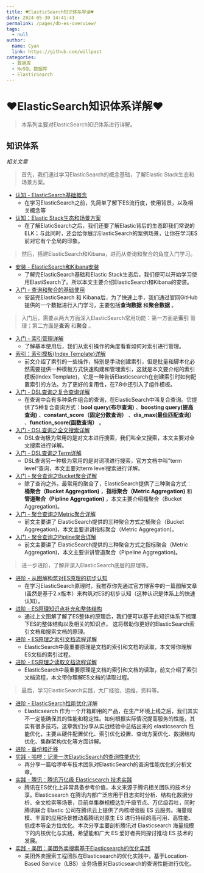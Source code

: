 ```yaml
---
title: ♥ElasticSearch知识体系导读♥
date: 2024-05-30 14:41:43
permalink: /pages/db-es-overview/
tags: 
  - null
author: 
  name: Cyan
  link: https://github.com/willpast
categories: 
  - 数据库
  - NoSQL 数据库
  - ElasticSearch
---
```

# ♥ElasticSearch知识体系详解♥

> 本系列主要对ElasticSearch知识体系进行详解。

## 知识体系

 _相关文章_

> 首先，我们通过学习ElasticSearch的概念基础，了解Elastic Stack生态和场景方案。

  * [认知 - ElasticSearch基础概念](/pages/db-es-introduce-basic)
    * 在学习ElasticSearch之前，先简单了解下ES流行度，使用背景，以及相关概念等
  * [认知：Elastic Stack生态和场景方案](/pages/db-es-introduce-scene)
    * 在了解ElaticSearch之后，我们还要了解Elastic背后的生态即我们常说的ELK；与此同时，还会给你展示ElasticSearch的案例场景，让你在学习ES前对它有个全局的印象。

> 然后，搭建ElasticSearch和Kibana，进而从查询和聚合的角度入门学习。

  * [安装 - ElasticSearch和Kibana安装](/pages/db-es-install)
    * 了解完ElasticSearch基础和Elastic Stack生态后，我们便可以开始学习使用ElastiSearch了。所以本文主要介绍ElasticSearch和Kibana的安装。
  * [入门 - 查询和聚合的基础使用](/pages/db-es-usage)
    * 安装完ElasticSearch 和 Kibana后，为了快速上手，我们通过官网GitHub提供的一个数据进行入门学习，主要包括**查询数据** 和**聚合数据** 。

> 入门后，需要从两大方面深入ElasticSearch常用功能：第一方面是**索引** 管理；第二方面是**查询** 和**聚合** 。

  * [入门 - 索引管理详解](/pages/db-es-index-mapping)
    * 了解基本使用后，我们从索引操作的角度看看如何对索引进行管理。
  * [索引：索引模板(Index Template)详解](/pages/db-es-index-template)
    * 前文介绍了索引的一些操作，特别是手动创建索引，但是批量和脚本化必然需要提供一种模板方式快速构建和管理索引，这就是本文要介绍的索引模板(Index Template)，它是一种告诉Elasticsearch在创建索引时如何配置索引的方法。为了更好的复用性，在7.8中还引入了组件模板。
  * [入门 - DSL查询之复合查询详解](/pages/db-es-dsl-com)
    * 在查询中会有多种条件组合的查询，在ElasticSearch中叫复合查询。它提供了5种复合查询方式：**bool query(布尔查询)** 、**boosting query(提高查询)** 、**constant_score（固定分数查询）** 、**dis_max(最佳匹配查询）** 、**function_score(函数查询）** 。
  * [入门 - DSL查询之全文搜索详解](/pages/db-es-dsl-full-text)
    * DSL查询极为常用的是对文本进行搜索，我们叫全文搜索，本文主要对全文搜索进行详解。
  * [入门 - DSL查询之Term详解](/pages/db-es-dsl-term)
    * DSL查询另一种极为常用的是对词项进行搜索，官方文档中叫”term level“查询，本文主要对term level搜索进行详解。
  * [入门 - 聚合查询之Bucket聚合详解](/pages/db-es-agg-bucket)
    * 除了查询之外，最常用的聚合了，ElasticSearch提供了三种聚合方式： **桶聚合（Bucket Aggregation)** ，**指标聚合（Metric Aggregation)** 和 **管道聚合（Pipline Aggregation)** ，本文主要介绍桶聚合（Bucket Aggregation)。
  * [入门 - 聚合查询之Metric聚合详解](/pages/db-es-agg-metric)
    * 前文主要讲了 ElasticSearch提供的三种聚合方式之桶聚合（Bucket Aggregation)，本文主要讲讲指标聚合（Metric Aggregation)。
  * [入门 - 聚合查询之Pipline聚合详解](/pages/db-es-agg-pipeline)
    * 前文主要讲了 ElasticSearch提供的三种聚合方式之指标聚合（Metric Aggregation)，本文主要讲讲管道聚合（Pipeline Aggregation)。

> 进一步进阶，了解并深入ElasticSearch底层的原理等。

  * [进阶 - 从图解构筑对ES原理的初步认知](/pages/db-es-th-1)
    * 在学习ElasticSearch原理时，我推荐你先通过官方博客中的一篇图解文章(虽然是基于2.x版本）来构筑对ES的初步认知（这种认识是体系上的快速认知）。
  * [进阶 - ES原理知识点补充和整体结构](/pages/db-es-th-2)
    * 通过上文图解了解了ES整体的原理后，我们便可以基于此知识体系下梳理下ES的整体结构以及相关的知识点， 这将帮助你更好的ElasticSearch索引文档和搜索文档的原理。
  * [进阶 - ES原理之索引文档流程详解](/pages/db-es-th-3)
    * ElasticSearch中最重要原理是文档的索引和文档的读取，本文带你理解ES文档的索引过程。
  * [进阶 - ES原理之读取文档流程详解](/pages/db-es-th-4)
    * ElasticSearch中最重要原理是文档的索引和文档的读取，前文介绍了索引文档流程，本文带你理解ES文档的读取过程。

> 最后，学习ElasticSearch实践，大厂经验，运维，资料等。

  * [进阶 - ElasticSearch性能优化详解](/pages/db-es-peformance)
    * Elasticsearch 作为一个开箱即用的产品，在生产环境上线之后，我们其实不一定能确保其的性能和稳定性。如何根据实际情况提高服务的性能，其实有很多技巧。这章我们分享从实战经验中总结出来的 elasticsearch 性能优化，主要从硬件配置优化、索引优化设置、查询方面优化、数据结构优化、集群架构优化等方面讲解。
  * [进阶 - 备份和迁移](/pages/db-es-backup)
  * [实践 - 哈啰：记录一次ElasticSearch的查询性能优化](/pages/db-es-exp-hello)
    * 再分享一篇哈啰单车技术团队对ElasticSearch的查询性能优化的分析文章。
  * [实践 - 腾讯：腾讯万亿级 Elasticsearch 技术实践](/pages/db-es-exp-tencent)
    * 腾讯在ES优化上非常具备参考价值，本文来源于腾讯相关团队的技术分享。Elasticsearch 在腾讯内部广泛应用于日志实时分析、结构化数据分析、全文检索等场景，目前单集群规模达到千级节点、万亿级吞吐，同时腾讯联合 Elastic 公司在腾讯云上提供了内核增强版 ES 云服务。海量规模、丰富的应用场景推动着腾讯对原生 ES 进行持续的高可用、高性能、低成本等全方位优化。本次分享主要剖析腾讯对 Elasticsearch 海量规模下的内核优化与实践，希望能和广大 ES 爱好者共同探讨推动 ES 技术的发展。
  * [实践 - 美团：美团外卖搜索基于Elasticsearch的优化实践](/pages/db-es-exp-meituan)
    * 美团外卖搜索工程团队在Elasticsearch的优化实践中，基于Location-Based Service（LBS）业务场景对Elasticsearch的查询性能进行优化。  
  


 

